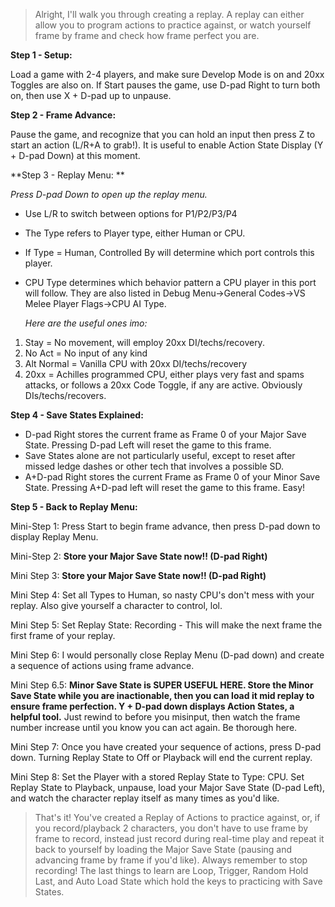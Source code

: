 > Alright, I'll walk you through creating a replay. A replay can either allow you to program actions to practice against, or watch yourself frame by frame and check how frame perfect you are.

**Step 1 - Setup:** 

Load a game with 2-4 players, and make sure Develop Mode is on and 20xx Toggles are also on. If Start pauses the game, use D-pad Right to turn both on, then use X + D-pad up to unpause.

**Step 2 - Frame Advance:** 

Pause the game, and recognize that you can hold an input then press Z to start an action (L/R+A to grab!). It is useful to enable Action State Display (Y + D-pad Down) at this moment.

**Step 3 - Replay Menu: **

*Press D-pad Down to open up the replay menu.*

- Use L/R to switch between options for P1/P2/P3/P4

- The Type refers to Player type, either Human or CPU.

- If Type = Human, Controlled By will determine which port controls this player.

- CPU Type determines which behavior pattern a CPU player in this port will follow. They are also listed in Debug Menu->General Codes->VS Melee Player Flags->CPU AI Type. 

  *Here are the useful ones imo:*

1. Stay = No movement, will employ 20xx DI/techs/recovery.
2. No Act = No input of any kind
3. Alt Normal = Vanilla CPU with 20xx DI/techs/recovery
4. 20xx = Achilles programmed CPU, either plays very fast and spams attacks, or follows a 20xx Code Toggle, if any are active. Obviously DIs/techs/recovers.

**Step 4 - Save States Explained:**

- D-pad Right stores the current frame as Frame 0 of your Major Save State. Pressing D-pad Left will reset the game to this frame.
- Save States alone are not particularly useful, except to reset after missed ledge dashes or other tech that involves a possible SD.
- A+D-pad Right stores the current Frame as Frame 0 of your Minor Save State. Pressing A+D-pad left will reset the game to this frame. Easy!

**Step 5 - Back to Replay Menu:**

Mini-Step 1: Press Start to begin frame advance, then press D-pad down to display Replay Menu.

Mini-Step 2: **Store your Major Save State now!! (D-pad Right)**

Mini Step 3: **Store your Major Save State now!! (D-pad Right)**

Mini Step 4: Set all Types to Human, so nasty CPU's don't mess with your replay. Also give yourself a character to control, lol.

Mini Step 5: Set Replay State: Recording - This will make the next frame the first frame of your replay.

Mini Step 6: I would personally close Replay Menu (D-pad down) and create a sequence of actions using frame advance.

Mini Step 6.5: **Minor Save State is SUPER USEFUL HERE. Store the Minor Save State while you are inactionable, then you can load it mid replay to ensure frame perfection. Y + D-pad down displays Action States, a helpful tool.** Just rewind to before you misinput, then watch the frame number increase until you know you can act again. Be thorough here.

Mini Step 7: Once you have created your sequence of actions, press D-pad down. Turning Replay State to Off or Playback will end the current replay.

Mini Step 8: Set the Player with a stored Replay State to Type: CPU. Set Replay State to Playback, unpause, load your Major Save State (D-pad Left), and watch the character replay itself as many times as you'd like.

> That's it! You've created a Replay of Actions to practice against, or, if you record/playback 2 characters, you don't have to use frame by frame to record, instead just record during real-time play and repeat it back to yourself by loading the Major Save State (pausing and advancing frame by frame if you'd like). Always remember to stop recording! The last things to learn are Loop, Trigger, Random Hold Last, and Auto Load State which hold the keys to practicing with Save States.